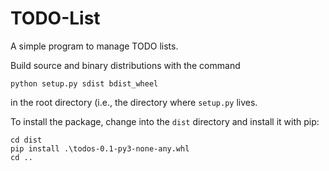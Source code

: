 # TODO-List

A simple program to manage TODO lists.

Build source and binary distributions with the command

```shell script
python setup.py sdist bdist_wheel
```
in the root directory (i.e., the directory where `setup.py` lives.

To install the package, change into the `dist` directory and install it
with pip:

```shell script
cd dist
pip install .\todos-0.1-py3-none-any.whl
cd ..
```
